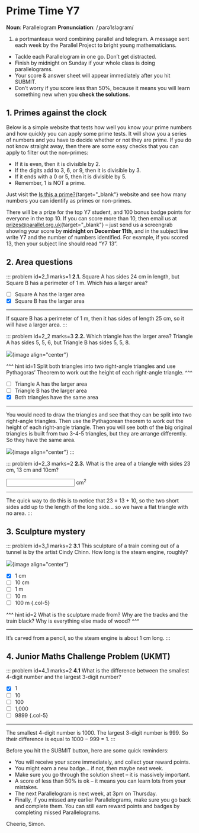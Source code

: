 # Prime Time Y7

<div class="dictionary">

__Noun__: Parallelogram
__Pronunciation__: /ˌparəˈlɛləɡram/

1. a portmanteaux word combining parallel and telegram. A message sent each
week by the Parallel Project to bright young mathematicians.

</div>

*	Tackle each Parallelogram in one go. Don’t get distracted.
*	Finish by midnight on Sunday if your whole class is doing parallelograms.
*	Your score & answer sheet will appear immediately after you hit SUBMIT.
*	Don’t worry if you score less than 50%, because it means you will learn something new when you __check the solutions__.


## 1. Primes against the clock

Below is a simple website that tests how well you know your prime numbers and how quickly you can apply some prime tests. It will show you a series of numbers and you have to decide whether or not they are prime. If you do not know straight away, then there are some easy checks that you can apply to filter out the non-primes:

-	If it is even, then it is divisible by 2.
-	If the digits add to 3, 6, or 9, then it is divisible by 3.
-	If it ends with a 0 or 5, then it is divisible by 5.
-	Remember, 1 is NOT a prime.

Just visit the [Is this a prime?](http://isthisprime.com/game/){target="_blank"} website and see how many numbers you can identify as primes or non-primes.

There will be a prize for the top Y7 student, and 100 bonus badge points for everyone in the top 10. If you can score more than 10, then email us at [prizes@parallel.org.uk](mailto:prizes@parallel.org.uk){target="_blank"} – just send us a screengrab showing your score by **midnight on December 11th**, and in the subject line write Y7 and the number of numbers identified. For example, if you scored 13, then your subject line should read “Y7 13”.


## 2.	Area questions

::: problem id=2_1 marks=1
__2.1.__ Square A has sides 24 cm in length, but Square B has a perimeter of 1 m. Which has a larger area?

* [ ] Square A has the larger area  
* [x] Square B has the larger area  

---

If square B has a perimeter of 1 m, then it has sides of length 25 cm, so it will have a larger area.
:::

::: problem id=2_2 marks=3
__2.2.__ Which triangle has the larger area? Triangle A has sides 5, 5, 6, but Triangle B has sides 5, 5, 8.

![](/resources/7-12-prime-time/2-triangles.png){image align="center"}

^^^ hint id=1
Split both triangles into two right-angle triangles and use Pythagoras’ Theorem to work out the height of each right-angle triangle.
^^^

* [ ] Triangle A has the larger area  
* [ ] Triangle B has the larger area  
* [x] Both triangles have the same area

---

You would need to draw the triangles and see that they can be split into two right-angle triangles. Then use the Pythagorean theorem to work out the height of each right-angle triangle. Then you will see both of the big original triangles is built from two 3-4-5 triangles, but they are arrange differently. So they have the same area.

![](/resources/7-12-prime-time/2-triangles-answer.png){image align="center"}
:::

::: problem id=2_3 marks=2
__2.3.__ What is the area of a triangle with sides 23 cm, 13 cm and 10cm?

<input type="number" solution="0"/> cm<sup>2</sup>

---

The quick way to do this is to notice that 23 = 13 + 10, so the two short sides add up to the length of the long side... so we have a flat triangle with no area.
:::


## 3.	Sculpture mystery

::: problem id=3_1 marks=2
__3.1__ This sculpture of a train coming out of a tunnel is by the artist Cindy Chinn. How long is the steam engine, roughly?

![](/resources/7-12-prime-time/3-sculpture.jpg){image align="center"}

* [x] 1 cm
* [ ] 10 cm
* [ ] 1 m
* [ ] 10 m
* [ ] 100 m
{.col-5}

^^^ hint id=2
What is the sculpture made from? Why are the tracks and the train black? Why is everything else made of wood?
^^^

---

It’s carved from a pencil, so the steam engine is about 1 cm long.
:::


## 4.	Junior Maths Challenge Problem (UKMT)
<!--- (2014) Q5 --->

::: problem id=4_1 marks=2
__4.1__ What is the difference between the smallest 4-digit number and the largest 3-digit number?

* [x] 1
* [ ] 10
* [ ] 100
* [ ] 1,000
* [ ] 9899
{.col-5}

---

The smallest 4-digit number is 1000. The largest 3-digit number is 999. So their difference is equal to 1000 − 999 = 1.
:::


Before you hit the SUBMIT button, here are some quick reminders:

*	You will receive your score immediately, and collect your reward points.
*	You might earn a new badge... if not, then maybe next week.
*	Make sure you go through the solution sheet – it is massively important.
*	A score of less than 50% is ok – it means you can learn lots from your mistakes.
*	The next Parallelogram is next week, at 3pm on Thursday.
*	Finally, if you missed any earlier Parallelograms, make sure you go back and complete them. You can still earn reward points and badges by completing missed Parallelograms.

Cheerio,
Simon.
